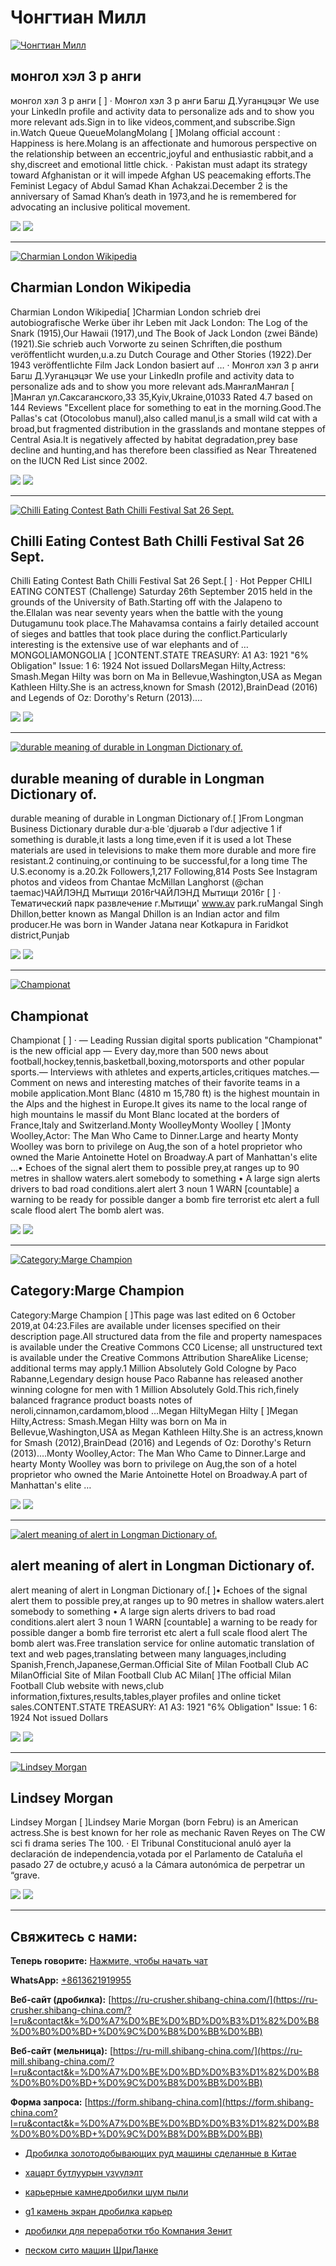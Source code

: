 # Чонгтиан Милл

<a href="https://swt.shibang-china.com/?l=ru&img&k=%D0%A7%D0%BE%D0%BD%D0%B3%D1%82%D0%B8%D0%B0%D0%BD+%D0%9C%D0%B8%D0%BB%D0%BB" target="_blank">![Чонгтиан Милл](http://static.shibang-china.com/all-800x300/526.jpg)</a>

## монгол хэл 3 р анги
монгол хэл 3 р анги [ ]&nbsp;&#0183;&#32;Монгол хэл 3 р анги Багш Д.Ууганцэцэг We use your LinkedIn profile and activity data to personalize ads and to show you more relevant ads.Sign in to like videos,comment,and subscribe.Sign in.Watch Queue QueueMolangMolang [ ]Molang official account : Happiness is here.Molang is an affectionate and humorous perspective on the relationship between an eccentric,joyful and enthusiastic rabbit,and a shy,discreet and emotional little chick.&nbsp;&#0183;&#32;Pakistan must adapt its strategy toward Afghanistan or it will impede Afghan US peacemaking efforts.The Feminist Legacy of Abdul Samad Khan Achakzai.December 2 is the anniversary of Samad Khan’s death in 1973,and he is remembered for advocating an inclusive political movement.


<a href="https://whatsapp.shibangsoft.com/WhatsApp.php" target="_blank" title="WhatsApp">![](http://static.shibang-china.com/icon/whatsapp.png)</a> <a href="https://swt.shibang-china.com/?l=ru&icon&k=%D0%A7%D0%BE%D0%BD%D0%B3%D1%82%D0%B8%D0%B0%D0%BD+%D0%9C%D0%B8%D0%BB%D0%BB" target="_blank">![](http://static.shibang-china.com/icon/chat-ru.png)</a>

---

<a href="https://swt.shibang-china.com/?l=ru&img&k=%D0%A7%D0%BE%D0%BD%D0%B3%D1%82%D0%B8%D0%B0%D0%BD+%D0%9C%D0%B8%D0%BB%D0%BB" target="_blank">![Charmian London Wikipedia](http://static.shibang-china.com/all-800x300/1086.jpg)</a>

## Charmian London Wikipedia
Charmian London Wikipedia[ ]Charmian London schrieb drei autobiografische Werke &#252;ber ihr Leben mit Jack London: The Log of the Snark (1915),Our Hawaii (1917),und The Book of Jack London (zwei B&#228;nde) (1921).Sie schrieb auch Vorworte zu seinen Schriften,die posthum ver&#246;ffentlicht wurden,u.a.zu Dutch Courage and Other Stories (1922).Der 1943 ver&#246;ffentlichte Film Jack London basiert auf …&nbsp;&#0183;&#32;Монгол хэл 3 р анги Багш Д.Ууганцэцэг We use your LinkedIn profile and activity data to personalize ads and to show you more relevant ads.МангалМангал [ ]Мангал ул.Саксаганского,33 35,Kyiv,Ukraine,01033 Rated 4.7 based on 144 Reviews &quot;Excellent place for something to eat in the morning.Good.The Pallas's cat (Otocolobus manul),also called manul,is a small wild cat with a broad,but fragmented distribution in the grasslands and montane steppes of Central Asia.It is negatively affected by habitat degradation,prey base decline and hunting,and has therefore been classified as Near Threatened on the IUCN Red List since 2002.


<a href="https://whatsapp.shibangsoft.com/WhatsApp.php" target="_blank" title="WhatsApp">![](http://static.shibang-china.com/icon/whatsapp.png)</a> <a href="https://swt.shibang-china.com/?l=ru&icon&k=%D0%A7%D0%BE%D0%BD%D0%B3%D1%82%D0%B8%D0%B0%D0%BD+%D0%9C%D0%B8%D0%BB%D0%BB" target="_blank">![](http://static.shibang-china.com/icon/chat-ru.png)</a>

---

<a href="https://swt.shibang-china.com/?l=ru&img&k=%D0%A7%D0%BE%D0%BD%D0%B3%D1%82%D0%B8%D0%B0%D0%BD+%D0%9C%D0%B8%D0%BB%D0%BB" target="_blank">![Chilli Eating Contest Bath Chilli Festival Sat 26 Sept.](http://static.shibang-china.com/all-800x300/976.jpg)</a>

## Chilli Eating Contest Bath Chilli Festival Sat 26 Sept.
Chilli Eating Contest Bath Chilli Festival Sat 26 Sept.[ ]&nbsp;&#0183;&#32;Hot Pepper CHILI EATING CONTEST (Challenge) Saturday 26th September 2015 held in the grounds of the University of Bath.Starting off with the Jalapeno to the.Ellalan was near seventy years when the battle with the young Dutugamunu took place.The Mahavamsa contains a fairly detailed account of sieges and battles that took place during the conflict.Particularly interesting is the extensive use of war elephants and of …MONGOLIAMONGOLIA [ ]CONTENT.STATE TREASURY: A1 A3: 1921 &quot;6% Obligation&quot; Issue: 1 6: 1924 Not issued DollarsMegan Hilty,Actress: Smash.Megan Hilty was born on Ma in Bellevue,Washington,USA as Megan Kathleen Hilty.She is an actress,known for Smash (2012),BrainDead (2016) and Legends of Oz: Dorothy's Return (2013).…


<a href="https://whatsapp.shibangsoft.com/WhatsApp.php" target="_blank" title="WhatsApp">![](http://static.shibang-china.com/icon/whatsapp.png)</a> <a href="https://swt.shibang-china.com/?l=ru&icon&k=%D0%A7%D0%BE%D0%BD%D0%B3%D1%82%D0%B8%D0%B0%D0%BD+%D0%9C%D0%B8%D0%BB%D0%BB" target="_blank">![](http://static.shibang-china.com/icon/chat-ru.png)</a>

---

<a href="https://swt.shibang-china.com/?l=ru&img&k=%D0%A7%D0%BE%D0%BD%D0%B3%D1%82%D0%B8%D0%B0%D0%BD+%D0%9C%D0%B8%D0%BB%D0%BB" target="_blank">![durable meaning of durable in Longman Dictionary of.](http://static.shibang-china.com/all-800x300/981.jpg)</a>

## durable meaning of durable in Longman Dictionary of.
durable meaning of durable in Longman Dictionary of.[ ]From Longman Business Dictionary durable dur‧a‧ble ˈdjʊərəb ə lˈdʊr adjective 1 if something is durable,it lasts a long time,even if it is used a lot These materials are used in televisions to make them more durable and more fire resistant.2 continuing,or continuing to be successful,for a long time The U.S.economy is a.20.2k Followers,1,217 Following,814 Posts See Instagram photos and videos from Chantae McMillan Langhorst (@chan taemac)ЧАЙЛЭНД Мытищи 2016гЧАЙЛЭНД Мытищи 2016г [ ]&nbsp;&#0183;&#32;Тематический парк развлечение г.Мытищи' www.av park.ruMangal Singh Dhillon,better known as Mangal Dhillon is an Indian actor and film producer.He was born in Wander Jatana near Kotkapura in Faridkot district,Punjab


<a href="https://whatsapp.shibangsoft.com/WhatsApp.php" target="_blank" title="WhatsApp">![](http://static.shibang-china.com/icon/whatsapp.png)</a> <a href="https://swt.shibang-china.com/?l=ru&icon&k=%D0%A7%D0%BE%D0%BD%D0%B3%D1%82%D0%B8%D0%B0%D0%BD+%D0%9C%D0%B8%D0%BB%D0%BB" target="_blank">![](http://static.shibang-china.com/icon/chat-ru.png)</a>

---

<a href="https://swt.shibang-china.com/?l=ru&img&k=%D0%A7%D0%BE%D0%BD%D0%B3%D1%82%D0%B8%D0%B0%D0%BD+%D0%9C%D0%B8%D0%BB%D0%BB" target="_blank">![Championat](http://static.shibang-china.com/all-800x300/1057.jpg)</a>

## Championat
Championat [ ]&nbsp;&#0183;&#32;— Leading Russian digital sports publication &quot;Championat&quot; is the new official app — Every day,more than 500 news about football,hockey,tennis,basketball,boxing,motorsports and other popular sports.— Interviews with athletes and experts,articles,critiques matches.— Comment on news and interesting matches of their favorite teams in a mobile application.Mont Blanc (4810 m 15,780 ft) is the highest mountain in the Alps and the highest in Europe.It gives its name to the local range of high mountains le massif du Mont Blanc located at the borders of France,Italy and Switzerland.Monty WoolleyMonty Woolley [ ]Monty Woolley,Actor: The Man Who Came to Dinner.Large and hearty Monty Woolley was born to privilege on Aug,the son of a hotel proprietor who owned the Marie Antoinette Hotel on Broadway.A part of Manhattan's elite …• Echoes of the signal alert them to possible prey,at ranges up to 90 metres in shallow waters.alert somebody to something • A large sign alerts drivers to bad road conditions.alert alert 3 noun 1 WARN [countable] a warning to be ready for possible danger a bomb fire terrorist etc alert a full scale flood alert The bomb alert was.


<a href="https://whatsapp.shibangsoft.com/WhatsApp.php" target="_blank" title="WhatsApp">![](http://static.shibang-china.com/icon/whatsapp.png)</a> <a href="https://swt.shibang-china.com/?l=ru&icon&k=%D0%A7%D0%BE%D0%BD%D0%B3%D1%82%D0%B8%D0%B0%D0%BD+%D0%9C%D0%B8%D0%BB%D0%BB" target="_blank">![](http://static.shibang-china.com/icon/chat-ru.png)</a>

---

<a href="https://swt.shibang-china.com/?l=ru&img&k=%D0%A7%D0%BE%D0%BD%D0%B3%D1%82%D0%B8%D0%B0%D0%BD+%D0%9C%D0%B8%D0%BB%D0%BB" target="_blank">![Category:Marge Champion](http://static.shibang-china.com/all-800x300/347.jpg)</a>

## Category:Marge Champion
Category:Marge Champion [ ]This page was last edited on 6 October 2019,at 04:23.Files are available under licenses specified on their description page.All structured data from the file and property namespaces is available under the Creative Commons CC0 License; all unstructured text is available under the Creative Commons Attribution ShareAlike License; additional terms may apply.1 Million Absolutely Gold Cologne by Paco Rabanne,Legendary design house Paco Rabanne has released another winning cologne for men with 1 Million Absolutely Gold.This rich,finely balanced fragrance product boasts notes of neroli,cinnamon,cardamom,blood …Megan HiltyMegan Hilty [ ]Megan Hilty,Actress: Smash.Megan Hilty was born on Ma in Bellevue,Washington,USA as Megan Kathleen Hilty.She is an actress,known for Smash (2012),BrainDead (2016) and Legends of Oz: Dorothy's Return (2013).…Monty Woolley,Actor: The Man Who Came to Dinner.Large and hearty Monty Woolley was born to privilege on Aug,the son of a hotel proprietor who owned the Marie Antoinette Hotel on Broadway.A part of Manhattan's elite …


<a href="https://whatsapp.shibangsoft.com/WhatsApp.php" target="_blank" title="WhatsApp">![](http://static.shibang-china.com/icon/whatsapp.png)</a> <a href="https://swt.shibang-china.com/?l=ru&icon&k=%D0%A7%D0%BE%D0%BD%D0%B3%D1%82%D0%B8%D0%B0%D0%BD+%D0%9C%D0%B8%D0%BB%D0%BB" target="_blank">![](http://static.shibang-china.com/icon/chat-ru.png)</a>

---

<a href="https://swt.shibang-china.com/?l=ru&img&k=%D0%A7%D0%BE%D0%BD%D0%B3%D1%82%D0%B8%D0%B0%D0%BD+%D0%9C%D0%B8%D0%BB%D0%BB" target="_blank">![alert meaning of alert in Longman Dictionary of.](http://static.shibang-china.com/all-800x300/114.jpg)</a>

## alert meaning of alert in Longman Dictionary of.
alert meaning of alert in Longman Dictionary of.[ ]• Echoes of the signal alert them to possible prey,at ranges up to 90 metres in shallow waters.alert somebody to something • A large sign alerts drivers to bad road conditions.alert alert 3 noun 1 WARN [countable] a warning to be ready for possible danger a bomb fire terrorist etc alert a full scale flood alert The bomb alert was.Free translation service for online automatic translation of text and web pages,translating between many languages,including Spanish,French,Japanese,German.Official Site of Milan Football Club AC MilanOfficial Site of Milan Football Club AC Milan[ ]The official Milan Football Club website with news,club information,fixtures,results,tables,player profiles and online ticket sales.CONTENT.STATE TREASURY: A1 A3: 1921 &quot;6% Obligation&quot; Issue: 1 6: 1924 Not issued Dollars


<a href="https://whatsapp.shibangsoft.com/WhatsApp.php" target="_blank" title="WhatsApp">![](http://static.shibang-china.com/icon/whatsapp.png)</a> <a href="https://swt.shibang-china.com/?l=ru&icon&k=%D0%A7%D0%BE%D0%BD%D0%B3%D1%82%D0%B8%D0%B0%D0%BD+%D0%9C%D0%B8%D0%BB%D0%BB" target="_blank">![](http://static.shibang-china.com/icon/chat-ru.png)</a>

---

<a href="https://swt.shibang-china.com/?l=ru&img&k=%D0%A7%D0%BE%D0%BD%D0%B3%D1%82%D0%B8%D0%B0%D0%BD+%D0%9C%D0%B8%D0%BB%D0%BB" target="_blank">![Lindsey Morgan](http://static.shibang-china.com/all-800x300/850.jpg)</a>

## Lindsey Morgan
Lindsey Morgan [ ]Lindsey Marie Morgan (born Febru) is an American actress.She is best known for her role as mechanic Raven Reyes on The CW sci fi drama series The 100.&nbsp;&#0183;&#32;El Tribunal Constitucional anul&#243; ayer la declaraci&#243;n de independencia,votada por el Parlamento de Catalu&#241;a el pasado 27 de octubre,y acus&#243; a la C&#225;mara auton&#243;mica de perpetrar un “grave.

<a href="https://whatsapp.shibangsoft.com/WhatsApp.php" target="_blank" title="WhatsApp">![](http://static.shibang-china.com/icon/whatsapp.png)</a> <a href="https://swt.shibang-china.com/?l=ru&icon&k=%D0%A7%D0%BE%D0%BD%D0%B3%D1%82%D0%B8%D0%B0%D0%BD+%D0%9C%D0%B8%D0%BB%D0%BB" target="_blank">![](http://static.shibang-china.com/icon/chat-ru.png)</a>

---
## Свяжитесь с нами:

**Теперь говорите:** [Нажмите, чтобы начать чат](https://swt.shibang-china.com?l=ru&contact&k=%D0%A7%D0%BE%D0%BD%D0%B3%D1%82%D0%B8%D0%B0%D0%BD+%D0%9C%D0%B8%D0%BB%D0%BB)

**WhatsApp:**  [+8613621919955](https://whatsapp.shibangsoft.com/WhatsApp.php)

**Веб-сайт (дробилка):** [https://ru-crusher.shibang-china.com/](https://ru-crusher.shibang-china.com/?l=ru&contact&k=%D0%A7%D0%BE%D0%BD%D0%B3%D1%82%D0%B8%D0%B0%D0%BD+%D0%9C%D0%B8%D0%BB%D0%BB)

**Веб-сайт (мельница):** [https://ru-mill.shibang-china.com/](https://ru-mill.shibang-china.com/?l=ru&contact&k=%D0%A7%D0%BE%D0%BD%D0%B3%D1%82%D0%B8%D0%B0%D0%BD+%D0%9C%D0%B8%D0%BB%D0%BB)

**Форма запроса:** [https://form.shibang-china.com](https://form.shibang-china.com?l=ru&contact&k=%D0%A7%D0%BE%D0%BD%D0%B3%D1%82%D0%B8%D0%B0%D0%BD+%D0%9C%D0%B8%D0%BB%D0%BB)

* [Дробилка золотодобывающих руд машины сделанные в Китае](../118/%D0%94%D1%80%D0%BE%D0%B1%D0%B8%D0%BB%D0%BA%D0%B0%20%D0%B7%D0%BE%D0%BB%D0%BE%D1%82%D0%BE%D0%B4%D0%BE%D0%B1%D1%8B%D0%B2%D0%B0%D1%8E%D1%89%D0%B8%D1%85%20%D1%80%D1%83%D0%B4%20%D0%BC%D0%B0%D1%88%D0%B8%D0%BD%D1%8B%20%D1%81%D0%B4%D0%B5%D0%BB%D0%B0%D0%BD%D0%BD%D1%8B%D0%B5%20%D0%B2%20%D0%9A%D0%B8%D1%82%D0%B0%D0%B5.md)

* [хацарт бутлуурын үзүүлэлт](../113/%D1%85%D0%B0%D1%86%D0%B0%D1%80%D1%82%20%D0%B1%D1%83%D1%82%D0%BB%D1%83%D1%83%D1%80%D1%8B%D0%BD%20%D2%AF%D0%B7%D2%AF%D2%AF%D0%BB%D1%8D%D0%BB%D1%82.md)

* [карьерные камнедробилки шум пыли](../116/%D0%BA%D0%B0%D1%80%D1%8C%D0%B5%D1%80%D0%BD%D1%8B%D0%B5%20%D0%BA%D0%B0%D0%BC%D0%BD%D0%B5%D0%B4%D1%80%D0%BE%D0%B1%D0%B8%D0%BB%D0%BA%D0%B8%20%D1%88%D1%83%D0%BC%20%D0%BF%D1%8B%D0%BB%D0%B8.md)

* [g1 камень экран дробилка карьер](../112/g1%20%D0%BA%D0%B0%D0%BC%D0%B5%D0%BD%D1%8C%20%D1%8D%D0%BA%D1%80%D0%B0%D0%BD%20%D0%B4%D1%80%D0%BE%D0%B1%D0%B8%D0%BB%D0%BA%D0%B0%20%D0%BA%D0%B0%D1%80%D1%8C%D0%B5%D1%80.md)

* [дробилки для переработки тбо Компания Зенит](../110/%D0%B4%D1%80%D0%BE%D0%B1%D0%B8%D0%BB%D0%BA%D0%B8%20%D0%B4%D0%BB%D1%8F%20%D0%BF%D0%B5%D1%80%D0%B5%D1%80%D0%B0%D0%B1%D0%BE%D1%82%D0%BA%D0%B8%20%D1%82%D0%B1%D0%BE%20%D0%9A%D0%BE%D0%BC%D0%BF%D0%B0%D0%BD%D0%B8%D1%8F%20%D0%97%D0%B5%D0%BD%D0%B8%D1%82.md)

* [песком сито машин ШриЛанке](../107/%D0%BF%D0%B5%D1%81%D0%BA%D0%BE%D0%BC%20%D1%81%D0%B8%D1%82%D0%BE%20%D0%BC%D0%B0%D1%88%D0%B8%D0%BD%20%D0%A8%D1%80%D0%B8%D0%9B%D0%B0%D0%BD%D0%BA%D0%B5.md)